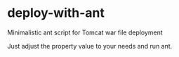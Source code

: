 # deploy-with-ant
Minimalistic ant script for Tomcat war file deployment

Just adjust the property value to your needs and run ant.
